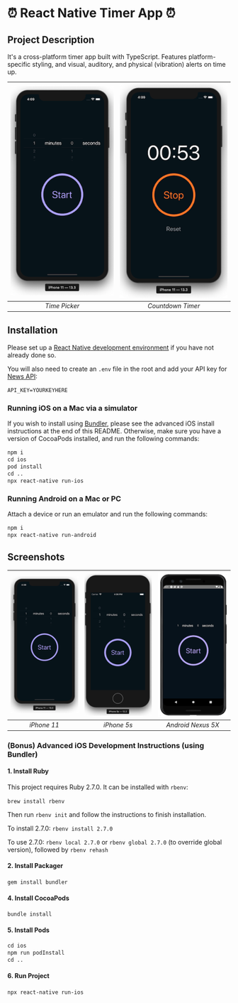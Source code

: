 # ⏰ React Native Timer App ⏰

## Project Description

It's a cross-platform timer app built with TypeScript.
Features platform-specific styling, and visual, auditory, and physical (vibration) alerts on time up.

| ![Time Picker](screenshots/01-Picker.png) | ![Timer](screenshots/02-Timer.png) |
| :---------------------------------------: | :--------------------------------: |
|               _Time Picker_               |         _Countdown Timer_          |

## Installation

Please set up a [React Native development environment](https://reactnative.dev/docs/environment-setup) if you have not already done so.

You will also need to create an `.env` file in the root and add your API key for [News API](https://newsapi.org):

```
API_KEY=YOURKEYHERE
```

### Running iOS on a Mac via a simulator

If you wish to install using [Bundler](https://bundler.io/), please see the advanced iOS install instructions at the end of this README. Otherwise, make sure you have a version of CocoaPods installed, and run the following commands:

```
npm i
cd ios
pod install
cd ..
npx react-native run-ios
```

### Running Android on a Mac or PC

Attach a device or run an emulator and run the following commands:

```
npm i
npx react-native run-android
```

## Screenshots

| ![iPhone 11 View](screenshots/03-iPhone-11.png) | ![iPhone 5s View](screenshots/04-iPhone-5s.png) | ![Android Nexus 5X View](screenshots/05-Android-Nexus-5X.png) |
| :---------------------------------------------: | :---------------------------------------------: | :-----------------------------------------------------------: |
|                   _iPhone 11_                   |                   _iPhone 5s_                   |                      _Android Nexus 5X_                       |

### (Bonus) Advanced iOS Development Instructions (using Bundler)

#### 1. Install Ruby

This project requires Ruby 2.7.0. It can be installed with `rbenv`:

`brew install rbenv`

Then run `rbenv init` and follow the instructions to finish installation.

To install 2.7.0: `rbenv install 2.7.0`

To use 2.7.0: `rbenv local 2.7.0` or `rbenv global 2.7.0` (to override global version), followed by `rbenv rehash`

#### 2. Install Packager

`gem install bundler`

#### 4. Install CocoaPods

`bundle install`

#### 5. Install Pods

```
cd ios
npm run podInstall
cd ..
```

#### 6. Run Project

`npx react-native run-ios`
